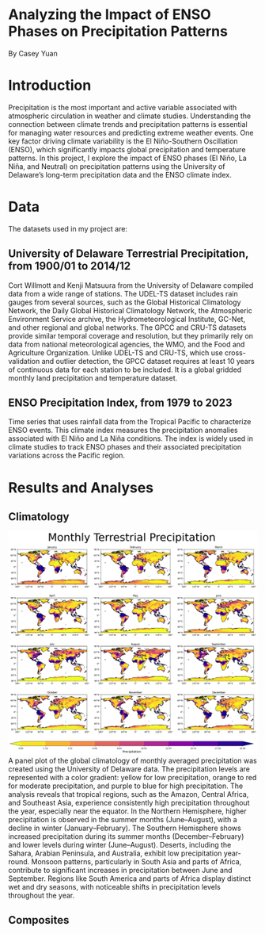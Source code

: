 # Analyzing the Impact of ENSO Phases on Precipitation Patterns
By Casey Yuan
# Introduction
Precipitation is the most important and active variable associated with atmospheric circulation in weather and climate studies. Understanding the connection between climate trends and precipitation patterns is essential for managing water resources and predicting extreme weather events. One key factor driving climate variability is the El Niño-Southern Oscillation (ENSO), which significantly impacts global precipitation and temperature patterns. In this project, I explore the impact of ENSO phases (El Niño, La Niña, and Neutral) on precipitation patterns using the University of Delaware’s long-term precipitation data and the ENSO climate index.
# Data
The datasets used in my project are:
## University of Delaware Terrestrial Precipitation, from 1900/01 to 2014/12
Cort Willmott and Kenji Matsuura from the University of Delaware compiled data from a wide range of stations. The UDEL-TS dataset includes rain gauges from several sources, such as the Global Historical Climatology Network, the Daily Global Historical Climatology Network, the Atmospheric Environment Service archive, the Hydrometeorological Institute, GC-Net, and other regional and global networks. The GPCC and CRU-TS datasets provide similar temporal coverage and resolution, but they primarily rely on data from national meteorological agencies, the WMO, and the Food and Agriculture Organization. Unlike UDEL-TS and CRU-TS, which use cross-validation and outlier detection, the GPCC dataset requires at least 10 years of continuous data for each station to be included.
It is a global gridded monthly land precipitation and temperature dataset.
## ENSO Precipitation Index, from 1979 to 2023
Time series that uses rainfall data from the Tropical Pacific to characterize ENSO events. This climate index measures the precipitation anomalies associated with El Niño and La Niña conditions. The index is widely used in climate studies to track ENSO phases and their associated precipitation variations across the Pacific region.
# Results and Analyses
## Climatology
![A panel plot of the climatology of monthly terrestrial precipitation](https://github.com/cmyuan6/clim680_project/blob/main/monthly.png)
A panel plot of the global climatology of monthly averaged precipitation was created using the University of Delaware data. The precipitation levels are represented with a color gradient: yellow for low precipitation, orange to red for moderate precipitation, and purple to blue for high precipitation. The analysis reveals that tropical regions, such as the Amazon, Central Africa, and Southeast Asia, experience consistently high precipitation throughout the year, especially near the equator. In the Northern Hemisphere, higher precipitation is observed in the summer months (June–August), with a decline in winter (January–February). The Southern Hemisphere shows increased precipitation during its summer months (December–February) and lower levels during winter (June–August). Deserts, including the Sahara, Arabian Peninsula, and Australia, exhibit low precipitation year-round. Monsoon patterns, particularly in South Asia and parts of Africa, contribute to significant increases in precipitation between June and September. Regions like South America and parts of Africa display distinct wet and dry seasons, with noticeable shifts in precipitation levels throughout the year.
## Composites

